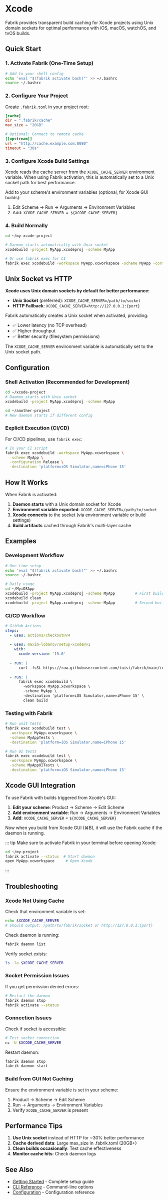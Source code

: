 # Xcode

Fabrik provides transparent build caching for Xcode projects using Unix domain sockets for optimal performance with iOS, macOS, watchOS, and tvOS builds.

## Quick Start

### 1. Activate Fabrik (One-Time Setup)

```bash
# Add to your shell config
echo 'eval "$(fabrik activate bash)"' >> ~/.bashrc
source ~/.bashrc
```

### 2. Configure Your Project

Create `.fabrik.toml` in your project root:

```toml
[cache]
dir = ".fabrik/cache"
max_size = "20GB"

# Optional: Connect to remote cache
[[upstream]]
url = "http://cache.example.com:8080"
timeout = "30s"
```

### 3. Configure Xcode Build Settings

Xcode reads the cache server from the `XCODE_CACHE_SERVER` environment variable. When using Fabrik activation, this is automatically set to a Unix socket path for best performance.

Add to your scheme's environment variables (optional, for Xcode GUI builds):

1. Edit Scheme → Run → Arguments → Environment Variables
2. Add: `XCODE_CACHE_SERVER = ${XCODE_CACHE_SERVER}`

### 4. Build Normally

```bash
cd ~/my-xcode-project

# Daemon starts automatically with Unix socket
xcodebuild -project MyApp.xcodeproj -scheme MyApp

# Or use fabrik exec for CI
fabrik exec xcodebuild -workspace MyApp.xcworkspace -scheme MyApp -configuration Release
```

## Unix Socket vs HTTP

**Xcode uses Unix domain sockets by default for better performance:**

- **Unix Socket** (preferred): `XCODE_CACHE_SERVER=/path/to/socket`
- **HTTP Fallback**: `XCODE_CACHE_SERVER=http://127.0.0.1:{port}`

Fabrik automatically creates a Unix socket when activated, providing:
- ✅ Lower latency (no TCP overhead)
- ✅ Higher throughput
- ✅ Better security (filesystem permissions)

The `XCODE_CACHE_SERVER` environment variable is automatically set to the Unix socket path.

## Configuration

### Shell Activation (Recommended for Development)

```bash
cd ~/xcode-project
# Daemon starts with Unix socket
xcodebuild -project MyApp.xcodeproj -scheme MyApp

cd ~/another-project
# New daemon starts if different config
```

### Explicit Execution (CI/CD)

For CI/CD pipelines, use `fabrik exec`:

```bash
# In your CI script
fabrik exec xcodebuild -workspace MyApp.xcworkspace \
  -scheme MyApp \
  -configuration Release \
  -destination 'platform=iOS Simulator,name=iPhone 15'
```

## How It Works

When Fabrik is activated:

1. **Daemon starts** with a Unix domain socket for Xcode
2. **Environment variable exported**: `XCODE_CACHE_SERVER=/path/to/socket`
3. **Xcode connects** to the socket (via environment variable or build settings)
4. **Build artifacts** cached through Fabrik's multi-layer cache

## Examples

### Development Workflow

```bash
# One-time setup
echo 'eval "$(fabrik activate bash)"' >> ~/.bashrc
source ~/.bashrc

# Daily usage
cd ~/MyiOSApp
xcodebuild -project MyApp.xcodeproj -scheme MyApp         # First build
xcodebuild clean
xcodebuild -project MyApp.xcodeproj -scheme MyApp         # Second build (cached) - much faster!
```

### CI/CD Workflow

```yaml
# GitHub Actions
steps:
  - uses: actions/checkout@v4
  
  - uses: maxim-lobanov/setup-xcode@v1
    with:
      xcode-version: '15.0'
  
  - run: |
      curl -fsSL https://raw.githubusercontent.com/tuist/fabrik/main/install.sh | sh
      
  - run: |
      fabrik exec xcodebuild \
        -workspace MyApp.xcworkspace \
        -scheme MyApp \
        -destination 'platform=iOS Simulator,name=iPhone 15' \
        clean build
```

### Testing with Fabrik

```bash
# Run unit tests
fabrik exec xcodebuild test \
  -workspace MyApp.xcworkspace \
  -scheme MyAppTests \
  -destination 'platform=iOS Simulator,name=iPhone 15'

# Run UI tests
fabrik exec xcodebuild test \
  -workspace MyApp.xcworkspace \
  -scheme MyAppUITests \
  -destination 'platform=iOS Simulator,name=iPhone 15'
```

## Xcode GUI Integration

To use Fabrik with builds triggered from Xcode's GUI:

1. **Edit your scheme**: Product → Scheme → Edit Scheme
2. **Add environment variable**: Run → Arguments → Environment Variables
3. **Add**: `XCODE_CACHE_SERVER` = `${XCODE_CACHE_SERVER}`

Now when you build from Xcode GUI (⌘B), it will use the Fabrik cache if the daemon is running.

::: tip
Make sure to activate Fabrik in your terminal before opening Xcode:
```bash
cd ~/my-project
fabrik activate --status  # Start daemon
open MyApp.xcworkspace     # Open Xcode
```
:::

## Troubleshooting

### Xcode Not Using Cache

Check that environment variable is set:

```bash
echo $XCODE_CACHE_SERVER
# Should output: /path/to/fabrik/socket or http://127.0.0.1:{port}
```

Check daemon is running:

```bash
fabrik daemon list
```

Verify socket exists:

```bash
ls -la $XCODE_CACHE_SERVER
```

### Socket Permission Issues

If you get permission denied errors:

```bash
# Restart the daemon
fabrik daemon stop
fabrik activate --status
```

### Connection Issues

Check if socket is accessible:

```bash
# Test socket connection
nc -U $XCODE_CACHE_SERVER
```

Restart daemon:

```bash
fabrik daemon stop
fabrik daemon start
```

### Build from GUI Not Caching

Ensure the environment variable is set in your scheme:

1. Product → Scheme → Edit Scheme
2. Run → Arguments → Environment Variables
3. Verify `XCODE_CACHE_SERVER` is present

## Performance Tips

1. **Use Unix socket** instead of HTTP for ~30% better performance
2. **Cache derived data**: Large max_size in .fabrik.toml (20GB+)
3. **Clean builds occasionally**: Test cache effectiveness
4. **Monitor cache hits**: Check daemon logs

## See Also

- [Getting Started](/getting-started) - Complete setup guide
- [CLI Reference](/reference/cli) - Command-line options
- [Configuration](/reference/config-file) - Configuration reference
